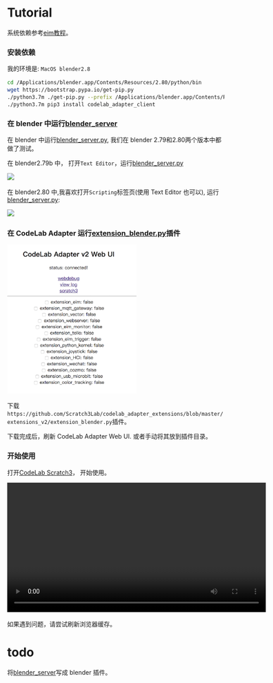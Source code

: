 # Tutorial
系统依赖参考[eim教程](/extension_guide/eim/)。

### 安装依赖

我的环境是: `MacOS blender2.8`

```bash
cd /Applications/blender.app/Contents/Resources/2.80/python/bin
wget https://bootstrap.pypa.io/get-pip.py
./python3.7m ./get-pip.py --prefix /Applications/blender.app/Contents/Resources/2.80/python
./python3.7m pip3 install codelab_adapter_client
```

### 在 blender 中运行[blender_server](https://github.com/Scratch3Lab/codelab_adapter_extensions/blob/master/servers_v2/blender_server.py)

在 blender 中运行[blender_server.py](https://github.com/Scratch3Lab/codelab_adapter_extensions/blob/master/servers_v2/blender_server.py), 我们在 blender 2.79和2.80两个版本中都做了测试。

在 blender2.79b 中， 打开`Text Editor`，运行[blender_server.py](https://github.com/Scratch3Lab/codelab_adapter_extensions/blob/master/servers_v2/blender_server.py)

![](http://wwj-fig-bed.just4fun.site/codelab-blender_7d110f45.png)

在 blender2.80 中,我喜欢打开`Scripting`标签页(使用 Text Editor 也可以), 运行[blender_server.py](https://github.com/Scratch3Lab/codelab_adapter_extensions/blob/master/servers_v2/blender_server.py):

![](http://wwj-fig-bed.just4fun.site/codelab-blender_d397ea81.png)

### 在 CodeLab Adapter 运行[extension_blender.py](https://github.com/Scratch3Lab/codelab_adapter_extensions/blob/master/extension_blender.py)插件

<img width="300px" src="../../img/v2/codelab_adapter_webui.png"/>

下载`https://github.com/Scratch3Lab/codelab_adapter_extensions/blob/master/extensions_v2/extension_blender.py`插件。

下载完成后，刷新 CodeLab Adapter Web UI. 或者手动将其放到插件目录。

### 开始使用

打开[CodeLab Scratch3](https://scratch3v2.codelab.club/)， 开始使用。

<video width=600px src="http://wwj-tmp-video.just4fun.site/blender.mp4" controls="controls"></video>

如果遇到问题，请尝试刷新浏览器缓存。

# todo

将[blender_server](https://github.com/Scratch3Lab/codelab_adapter_extensions/blob/master/servers_v2/blender_server.py)写成 blender 插件。
